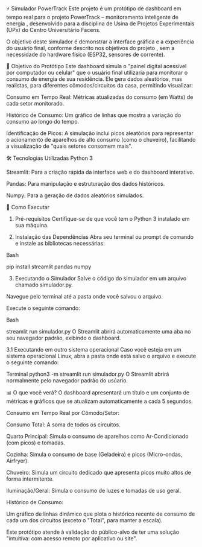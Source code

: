 ⚡️ Simulador PowerTrack
Este projeto é um protótipo de dashboard em tempo real para o projeto PowerTrack – monitoramento inteligente de energia , desenvolvido para a disciplina de Usina de Projetos Experimentais (UPx) do Centro Universitário Facens.

O objetivo deste simulador é demonstrar a interface gráfica e a experiência do usuário final, conforme descrito nos objetivos do projeto , sem a necessidade do hardware físico (ESP32, sensores de corrente).


🎯 Objetivo do Protótipo
Este dashboard simula o "painel digital acessível por computador ou celular"  que o usuário final utilizaria para monitorar o consumo de energia de sua residência. Ele gera dados aleatórios, mas realistas, para diferentes cômodos/circuitos da casa, permitindo visualizar:

Consumo em Tempo Real: Métricas atualizadas do consumo (em Watts) de cada setor monitorado.

Histórico de Consumo: Um gráfico de linhas que mostra a variação do consumo ao longo do tempo.

Identificação de Picos: A simulação inclui picos aleatórios para representar o acionamento de aparelhos de alto consumo (como o chuveiro), facilitando a visualização de "quais setores consomem mais".

🛠️ Tecnologias Utilizadas
Python 3

Streamlit: Para a criação rápida da interface web e do dashboard interativo.

Pandas: Para manipulação e estruturação dos dados históricos.

Numpy: Para a geração de dados aleatórios simulados.

🚀 Como Executar
1. Pré-requisitos
Certifique-se de que você tem o Python 3 instalado em sua máquina.

2. Instalação das Dependências
Abra seu terminal ou prompt de comando e instale as bibliotecas necessárias:

Bash

pip install streamlit pandas numpy

3. Executando o Simulador
Salve o código do simulador em um arquivo chamado simulador.py.

Navegue pelo terminal até a pasta onde você salvou o arquivo.

Execute o seguinte comando:

Bash

streamlit run simulador.py
O Streamlit abrirá automaticamente uma aba no seu navegador padrão, exibindo o dashboard.

3.1 Executando em outro sistema operacional
Caso você esteja em um sistema operacional Linux, abra a pasta onde está salvo o arquivo e execute o seguinte comando:

Terminal
python3 -m streamlit run simulador.py
O Streamlit abrirá normalmente pelo navegador padrão do usúario.

📊 O que você verá?
O dashboard apresentará um título e um conjunto de métricas e gráficos que se atualizam automaticamente a cada 5 segundos.

Consumo em Tempo Real por Cômodo/Setor:

Consumo Total: A soma de todos os circuitos.

Quarto Principal: Simula o consumo de aparelhos como Ar-Condicionado (com picos) e tomadas.

Cozinha: Simula o consumo de base (Geladeira) e picos (Micro-ondas, Airfryer).

Chuveiro: Simula um circuito dedicado que apresenta picos muito altos de forma intermitente.

Iluminação/Geral: Simula o consumo de luzes e tomadas de uso geral.

Histórico de Consumo:

Um gráfico de linhas dinâmico que plota o histórico recente de consumo de cada um dos circuitos (exceto o "Total", para manter a escala).

Este protótipo atende à validação do público-alvo de ter uma solução "intuitiva: com acesso remoto por aplicativo ou site".